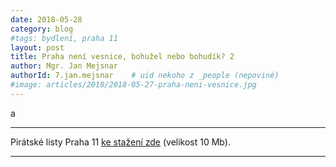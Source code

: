 ```yaml
---
date: 2018-05-28
category: blog
#tags: bydlení, praha 11
layout: post
title: Praha není vesnice, bohužel nebo bohudík? 2
author: Mgr. Jan Mejsnar
authorId: 7.jan.mejsnar    # uid nekoho z _people (nepoviné)
#image: articles/2018/2018-05-27-praha-neni-vesnice.jpg
---
```


a

---

Pirátské listy Praha 11 [ke stažení zde](/assets/pdf/2018-07-10-praha-11.pdf) (velikost 10 Mb).

- - -
